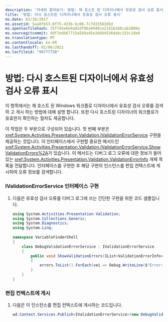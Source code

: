 ```yaml
---
description: '자세히 알아보기: 방법: 재 호스트 된 디자이너에서 유효성 검사 오류 표시'
title: '방법: 다시 호스트된 디자이너에서 유효성 검사 오류 표시'
ms.date: 03/30/2017
ms.assetid: 5aa8fb53-8f75-433b-bc06-7c7d33583d5d
ms.openlocfilehash: 75ff45e6e9a81df96a9940ce21d1b160cab1000e
ms.sourcegitcommit: ddf7edb67715a5b9a45e3dd44536dabc153c1de0
ms.translationtype: MT
ms.contentlocale: ko-KR
ms.lasthandoff: 02/06/2021
ms.locfileid: "99777738"
---
```

# <a name="how-to-display-validation-errors-in-a-rehosted-designer"></a>방법: 다시 호스트된 디자이너에서 유효성 검사 오류 표시

이 항목에서는 재 호스트 된 Windows 워크플로 디자이너에서 유효성 검사 오류를 검색 하 고 게시 하는 방법에 대해 설명 합니다. 또한 다시 호스트된 디자이너의 워크플로가 유효한지 확인하는 절차도 제공합니다.  
  
 이 작업은 두 부분으로 구성되어 있습니다. 첫 번째 부분은 <xref:System.Activities.Presentation.Validation.IValidationErrorService> 구현을 제공하는 것입니다.  이 인터페이스에서 구현할 중요한 메서드인 <xref:System.Activities.Presentation.Validation.IValidationErrorService.ShowValidationErrors%2A>가 있습니다. 이 메서드는 디버그 로그 오류에 대한 정보가 들어 있는 <xref:System.Activities.Presentation.Validation.ValidationErrorInfo> 개체 목록을 전달합니다.  인터페이스를 구현한 후 해당 구현의 인스턴스를 편집 컨텍스트에 게시하여 오류 정보를 검색합니다.  
  
### <a name="implement-the-ivalidationerrorservice-interface"></a>IValidationErrorService 인터페이스 구현  
  
1. 다음은 유효성 검사 오류를 디버그 로그에 쓰는 간단한 구현을 위한 코드 샘플입니다.  
  
    ```csharp  
    using System.Activities.Presentation.Validation;  
    using System.Collections.Generic;  
    using System.Diagnostics;  
    using System.Linq;  
  
    namespace VariableFinderShell  
    {  
        class DebugValidationErrorService : IValidationErrorService  
        {  
            public void ShowValidationErrors(IList<ValidationErrorInfo> errors)  
            {  
                errors.ToList().ForEach(vei => Debug.WriteLine($"Error: {vei.Message}"));  
            }  
        }  
    }  
    ```  
  
### <a name="publishing-to-the-editing-context"></a>편집 컨텍스트에 게시  
  
1. 다음은 이 인스턴스를 편집 컨텍스트에 게시하는 코드입니다.  
  
    ```csharp  
    wd.Context.Services.Publish<IValidationErrorService>(new DebugValidationErrorService());  
    ```
